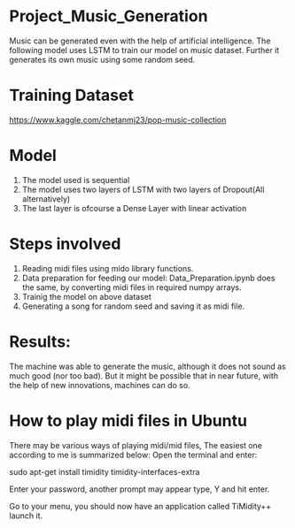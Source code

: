 # Project_Music_Generation
Music can be generated even with the help of artificial intelligence. The following model uses LSTM to train our model on music dataset. Further it generates its own music using some random seed.

# Training Dataset
https://www.kaggle.com/chetanmj23/pop-music-collection

# Model
1) The model used is sequential
2) The model uses two layers of LSTM with two layers of Dropout(All alternatively)
3) The last layer is ofcourse a Dense Layer with linear activation

# Steps involved
1) Reading midi files using mido library functions.
2) Data preparation for feeding our model: Data_Preparation.ipynb does the same, by converting midi files in required numpy arrays.
3) Trainig the model on above dataset
4) Generating a song for random seed and saving it as midi file.

# Results:
The machine was able to generate the music, although it does not sound as much good (nor too bad). But it might be 
possible that in near future, with the help of new innovations, machines can do so.


# How to play midi files in Ubuntu
There may be various ways of playing midi/mid files, The easiest one according to me is summarized below:
Open the terminal and enter:

sudo apt-get install timidity timidity-interfaces-extra

Enter your password, another prompt may appear type, Y and hit enter.

Go to your menu, you should now have an application called TiMidity++ launch it.
